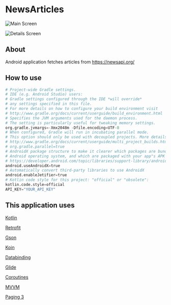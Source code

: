 # NewsArticles
![Main Screen](https://user-images.githubusercontent.com/22428532/145772220-61163c22-523d-48e3-9827-124086d9b7e3.jpg)

![Details Screen](https://user-images.githubusercontent.com/22428532/145772246-24b3efad-6d8f-4229-9106-a1c8c948c269.jpg)

## About
Android application fetches articles from https://newsapi.org/

## How to use

```python
# Project-wide Gradle settings.
# IDE (e.g. Android Studio) users:
# Gradle settings configured through the IDE *will override*
# any settings specified in this file.
# For more details on how to configure your build environment visit
# http://www.gradle.org/docs/current/userguide/build_environment.html
# Specifies the JVM arguments used for the daemon process.
# The setting is particularly useful for tweaking memory settings.
org.gradle.jvmargs=-Xmx2048m -Dfile.encoding=UTF-8
# When configured, Gradle will run in incubating parallel mode.
# This option should only be used with decoupled projects. More details, visit
# http://www.gradle.org/docs/current/userguide/multi_project_builds.html#sec:decoupled_projects
# org.gradle.parallel=true
# AndroidX package structure to make it clearer which packages are bundled with the
# Android operating system, and which are packaged with your app"s APK
# https://developer.android.com/topic/libraries/support-library/androidx-rn
android.useAndroidX=true
# Automatically convert third-party libraries to use AndroidX
android.enableJetifier=true
# Kotlin code style for this project: "official" or "obsolete":
kotlin.code.style=official
API_KEY="YOUR_API_KEY"
```

## This application uses
[Kotlin](https://kotlinlang.org/)

[Retrofit](https://square.github.io/retrofit/)

[Gson](https://github.com/google/gson)

[Koin](https://insert-koin.io/)

[Databinding](https://developer.android.com/topic/libraries/data-binding)

[Glide](https://github.com/bumptech/glide)

[Coroutines](https://developer.android.com/kotlin/coroutines)

[MVVM](https://developer.android.com/topic/libraries/architecture/viewmodel)

[Paging 3](https://developer.android.com/topic/libraries/architecture/paging/v3-overview)

